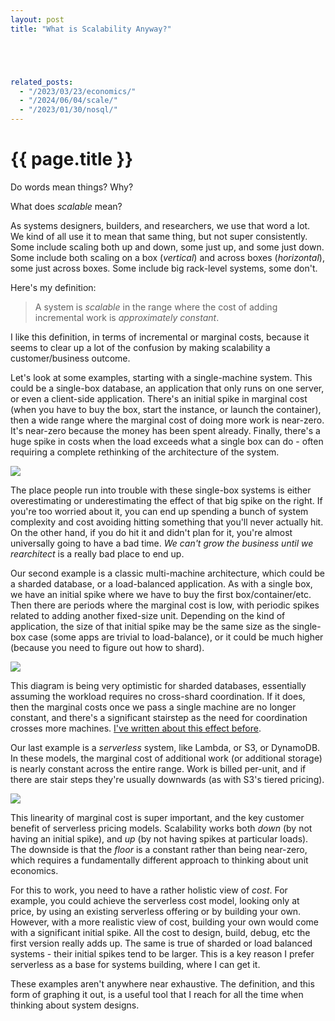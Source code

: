 ```yaml
---
layout: post
title: "What is Scalability Anyway?"





related_posts:
  - "/2023/03/23/economics/"
  - "/2024/06/04/scale/"
  - "/2023/01/30/nosql/"
---
```

{{ page.title }}
================

<p class="meta">Do words mean things? Why?</p>

What does *scalable* mean?

As systems designers, builders, and researchers, we use that word a lot. We kind of all use it to mean that same thing, but not super consistently. Some include scaling both up and down, some just up, and some just down. Some include both scaling on a box (*vertical*) and across boxes (*horizontal*), some just across boxes. Some include big rack-level systems, some don't.

Here's my definition:

> A system is *scalable* in the range where the cost of adding incremental work is *approximately constant*.

I like this definition, in terms of incremental or marginal costs, because it seems to clear up a lot of the confusion by making scalability a customer/business outcome. 

Let's look at some examples, starting with a single-machine system. This could be a single-box database, an application that only runs on one server, or even a client-side application. There's an initial spike in marginal cost (when you have to buy the box, start the instance, or launch the container), then a wide range where the marginal cost of doing more work is near-zero. It's near-zero because the money has been spent already. Finally, there's a huge spike in costs when the load exceeds what a single box can do - often requiring a complete rethinking of the architecture of the system.

![](/blog/images/scalability_one_box.png)

The place people run into trouble with these single-box systems is either overestimating or underestimating the effect of that big spike on the right. If you're too worried about it, you can end up spending a bunch of system complexity and cost avoiding hitting something that you'll never actually hit. On the other hand, if you do hit it and didn't plan for it, you're almost universally going to have a bad time. *We can't grow the business until we rearchitect* is a really bad place to end up.

Our second example is a classic multi-machine architecture, which could be a sharded database, or a load-balanced application. As with a single box, we have an initial spike where we have to buy the first box/container/etc. Then there are periods where the marginal cost is low, with periodic spikes related to adding another fixed-size unit. Depending on the kind of application, the size of that initial spike may be the same size as the single-box case (some apps are trivial to load-balance), or it could be much higher (because you need to figure out how to shard).

![](/blog/images/scalability_sharded.png)

This diagram is being very optimistic for sharded databases, essentially assuming the workload requires no cross-shard coordination. If it does, then the marginal costs once we pass a single machine are no longer constant, and there's a significant stairstep as the need for coordination crosses more machines. [I've written about this effect before](https://brooker.co.za/blog/2022/10/04/commitment.html).

Our last example is a *serverless* system, like Lambda, or S3, or DynamoDB. In these models, the marginal cost of additional work (or additional storage) is nearly constant across the entire range. Work is billed per-unit, and if there are stair steps they're usually downwards (as with S3's tiered pricing).

![](/blog/images/scalability_serverless.png)

This linearity of marginal cost is super important, and the key customer benefit of serverless pricing models. Scalability works both *down* (by not having an initial spike), and *up* (by not having spikes at particular loads). The downside is that the *floor* is a constant rather than being near-zero, which requires a fundamentally different approach to thinking about unit economics.

For this to work, you need to have a rather holistic view of *cost*. For example, you could achieve the serverless cost model, looking only at price, by using an existing serverless offering or by building your own. However, with a more realistic view of cost, building your own would come with a significant initial spike. All the cost to design, build, debug, etc the first version really adds up. The same is true of sharded or load balanced systems - their initial spikes tend to be larger. This is a key reason I prefer serverless as a base for systems building, where I can get it.

These examples aren't anywhere near exhaustive. The definition, and this form of graphing it out, is a useful tool that I reach for all the time when thinking about system designs.